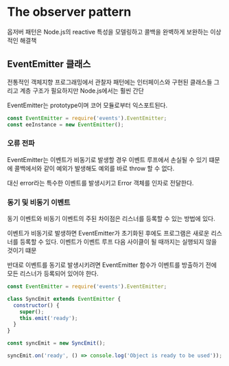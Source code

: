 # The observer pattern

옵저버 패턴은 Node.js의 reactive 특성을 모델링하고 콜백을 완벽하게 보완하는 이상적인 해결책

## EventEmitter 클래스

전통적인 객체지향 프로그래밍에서 관찰자 패턴에는 인터페이스와 구현된 클래스들 그리고 계층 구조가 필요하지만 Node.js에서는 훨씬 간단

EventEmitter는 prototype이며 코어 모듈로부터 익스포트된다.

```javascript
const EventEmitter = require('events').EventEmitter;
const eeInstance = new EventEmitter();
```

### 오류 전파

EventEmitter는 이벤트가 비동기로 발생할 경우 이벤트 루프에서 손실될 수 있기 떄문에 콜백에서와 같이 예외가 발생해도 예외를 바로 throw 할 수 없다.

대신 error라는 특수한 이벤트를 발생시키고 Error 객체를 인자로 전달한다.

### 동기 및 비동기 이벤트

동기 이벤트와 비동기 이벤트의 주된 차이점은 리스너를 등록할 수 있는 방법에 있다.

이벤트가 비동기로 발생하면 EventEmitter가 초기화된 후에도 프로그램은 새로운 리스너를 등록할 수 있다. 이벤트가 이벤트 루프 다음 사이클이 될 때까지는 실행되지 않을 것이기 떄문

반대로 이벤트를 동기로 발생시키려면 EventEmitter 함수가 이벤트를 방출하기 전에 모든 리스너가 등록되어 있어야 한다.


```javascript
const EventEmitter = require('events').EventEmitter;

class SyncEmit extends EventEmitter {
  constructor() {
    super();
    this.emit('ready');
  }
}

const syncEmit = new SyncEmit();

syncEmit.on('ready', () => console.log('Object is ready to be used'));
```
